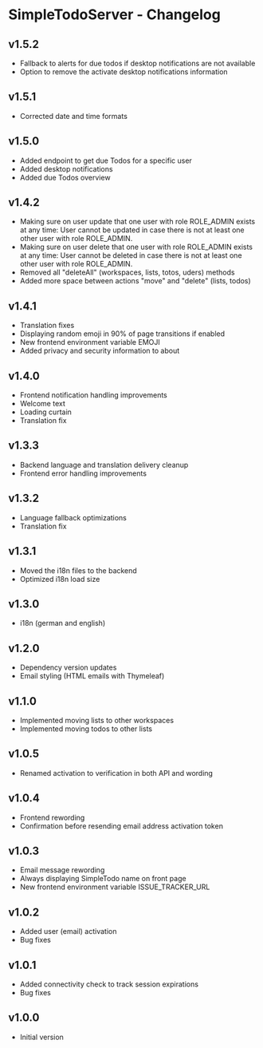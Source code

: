 # SimpleTodoServer - Changelog

## v1.5.2

- Fallback to alerts for due todos if desktop notifications are not available
- Option to remove the activate desktop notifications information

## v1.5.1

- Corrected date and time formats

## v1.5.0

- Added endpoint to get due Todos for a specific user
- Added desktop notifications
- Added due Todos overview

## v1.4.2

- Making sure on user update that one user with role ROLE_ADMIN exists at any time: User cannot be updated in case there is not at least one other user with role ROLE_ADMIN.
- Making sure on user delete that one user with role ROLE_ADMIN exists at any time: User cannot be deleted in case there is not at least one other user with role ROLE_ADMIN.
- Removed all "deleteAll" (workspaces, lists, totos, uders) methods
- Added more space between actions "move" and "delete" (lists, todos)

## v1.4.1

- Translation fixes
- Displaying random emoji in 90% of page transitions if enabled
- New frontend environment variable EMOJI
- Added privacy and security information to about

## v1.4.0

- Frontend notification handling improvements
- Welcome text
- Loading curtain
- Translation fix

## v1.3.3

- Backend language and translation delivery cleanup
- Frontend error handling improvements

## v1.3.2

- Language fallback optimizations
- Translation fix

## v1.3.1

- Moved the i18n files to the backend
- Optimized i18n load size

## v1.3.0

- i18n (german and english)

## v1.2.0

- Dependency version updates
- Email styling (HTML emails with Thymeleaf)

## v1.1.0

- Implemented moving lists to other workspaces
- Implemented moving todos to other lists

## v1.0.5

- Renamed activation to verification in both API and wording

## v1.0.4

- Frontend rewording
- Confirmation before resending email address activation token

## v1.0.3

- Email message rewording
- Always displaying SimpleTodo name on front page
- New frontend environment variable ISSUE_TRACKER_URL

## v1.0.2

- Added user (email) activation
- Bug fixes

## v1.0.1

- Added connectivity check to track session expirations
- Bug fixes

## v1.0.0

- Initial version
